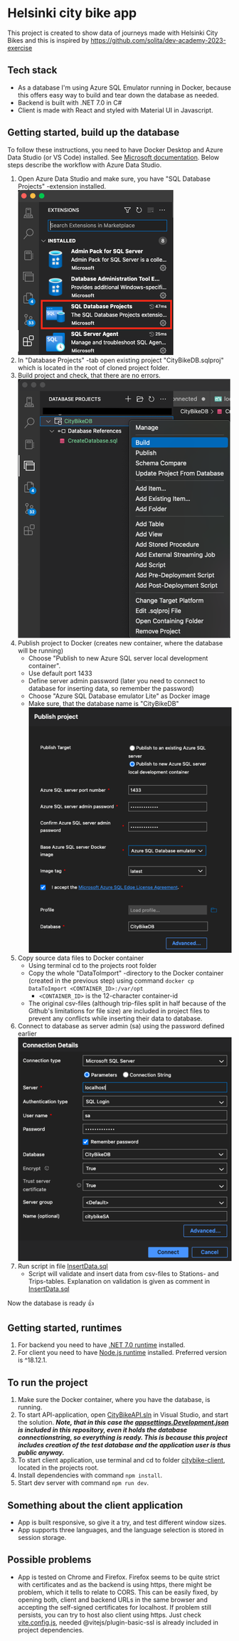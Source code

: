 # Helsinki city bike app

This project is created to show data of journeys made with Helsinki City Bikes and this is inspired by https://github.com/solita/dev-academy-2023-exercise

## Tech stack

-    As a database I'm using Azure SQL Emulator running in Docker, because this offers easy way to build and tear down the database as needed.
-    Backend is built with .NET 7.0 in C#
-    Client is made with React and styled with Material UI in Javascript.

## Getting started, build up the database

To follow these instructions, you need to have Docker Desktop and Azure Data Studio (or VS Code) installed. See [Microsoft documentation](https://learn.microsoft.com/en-us/azure/azure-sql/database/local-dev-experience-set-up-dev-environment?view=azuresql&tabs=vscode).
Below steps describe the workflow with Azure Data Studio.

1. Open Azure Data Studio and make sure, you have "SQL Database Projects" -extension installed.
   ![SQL Database Projects -extension](Images/SQL%20Database%20Projects.png)
2. In "Database Projects" -tab open existing project "CityBikeDB.sqlproj" which is located in the root of cloned project folder.
3. Build project and check, that there are no errors.
   ![Build project](Images/build_db-project.png)
4. Publish project to Docker (creates new container, where the database will be running)
     - Choose "Publish to new Azure SQL server local development container".
     - Use default port 1433
     - Define server admin password (later you need to connect to database for inserting data, so remember the password)
     - Choose "Azure SQL Database emulator Lite" as Docker image
     - Make sure, that the database name is "CityBikeDB"
       ![Publish project](Images/publish_db-project.png)
5. Copy source data files to Docker container
     - Using terminal cd to the projects root folder
     - Copy the whole "DataToImport" -directory to the Docker container (created in the previous step) using command `docker cp DataToImport <CONTAINER_ID>:/var/opt`
          - `<CONTAINER_ID>` is the 12-character container-id
     - The original csv-files (although trip-files split in half because of the Github's limitations for file size) are included in project files to prevent any conflicts while inserting their data to database.
6. Connect to database as server admin (sa) using the password defined earlier
   ![Connect to database](Images/Connect_to_database.png)
7. Run script in file [InsertData.sql](DataToImport/InsertData.sql)
     - Script will validate and insert data from csv-files to Stations- and Trips-tables. Explanation on validation is given as comment in [InsertData.sql](DataToImport/InsertData.sql)

Now the database is ready :+1:

## Getting started, runtimes

1. For backend you need to have [.NET 7.0 runtime](https://dotnet.microsoft.com/download/dotnet) installed.
2. For client you need to have [Node.js runtime](https://nodejs.org/en/) installed. Preferred version is ^18.12.1.

## To run the project

1. Make sure the Docker container, where you have the database, is running.
2. To start API-application, open [CityBikeAPI.sln](CityBikeAPI/CityBikeAPI.sln) in Visual Studio, and start the solution. **_Note, that in this case the [appsettings.Development.json](CityBikeAPI/CityBikeAPI/appsettings.Development.json) is included in this repository, even it holds the database connectionstring, so everything is ready. This is because this project includes creation of the test database and the application user is thus public anyway._**
3. To start client application, use terminal and cd to folder [citybike-client](citybike-client), located in the projects root.
4. Install dependencies with command `npm install`.
5. Start dev server with command `npm run dev`.

## Something about the client application

-    App is built responsive, so give it a try, and test different window sizes.
-    App supports three languages, and the language selection is stored in session storage.

## Possible problems

-    App is tested on Chrome and Firefox. Firefox seems to be quite strict with certificates and as the backend is using https, there might be problem, which it tells to relate to CORS. This can be easily fixed, by opening both, client and backend URLs in the same browser and accepting the self-signed certificates for localhost. If problem still persists, you can try to host also client using https. Just check [vite.config.js](citybike-client/vite.config.js), needed @vitejs/plugin-basic-ssl is already included in project dependencies.

